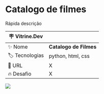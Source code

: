 # Catalogo de filmes

Rápida descrição

| :placard: Vitrine.Dev |     |
| -------------  | --- |
| :sparkles: Nome        | **Catalogo de Filmes**
| :label: Tecnologias | python, html, css
| :rocket: URL         | X
| :fire: Desafio     | X

<!-- Inserir imagem com a #vitrinedev ao final do link -->
![](https://via.placeholder.com/1200x500.png?text=algum-dia-entra-uma-foto-aqui#vitrinedev)
